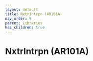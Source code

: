 ```yaml
---
layout: default
title: NxtrIntrpn (AR101A)
nav_order: 9
parent: Libraries
has_children: true
---
```

# NxtrIntrpn (AR101A)
